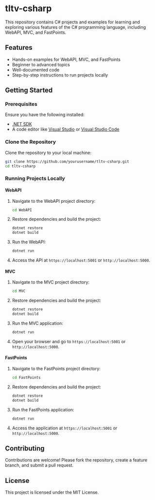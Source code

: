# tltv-csharp

This repository contains C# projects and examples for learning and exploring various features of the C# programming language, including WebAPI, MVC, and FastPoints.

## Features

- Hands-on examples for WebAPI, MVC, and FastPoints
- Beginner to advanced topics
- Well-documented code
- Step-by-step instructions to run projects locally

## Getting Started

### Prerequisites

Ensure you have the following installed:

- [.NET SDK](https://dotnet.microsoft.com/download)
- A code editor like [Visual Studio](https://visualstudio.microsoft.com/) or [Visual Studio Code](https://code.visualstudio.com/)

### Clone the Repository

Clone the repository to your local machine:

```bash
git clone https://github.com/yourusername/tltv-csharp.git
cd tltv-csharp
```

### Running Projects Locally

#### WebAPI

1. Navigate to the WebAPI project directory:
    ```bash
    cd WebAPI
    ```
2. Restore dependencies and build the project:
    ```bash
    dotnet restore
    dotnet build
    ```
3. Run the WebAPI:
    ```bash
    dotnet run
    ```
4. Access the API at `https://localhost:5001` or `http://localhost:5000`.

#### MVC

1. Navigate to the MVC project directory:
    ```bash
    cd MVC
    ```
2. Restore dependencies and build the project:
    ```bash
    dotnet restore
    dotnet build
    ```
3. Run the MVC application:
    ```bash
    dotnet run
    ```
4. Open your browser and go to `https://localhost:5001` or `http://localhost:5000`.

#### FastPoints

1. Navigate to the FastPoints project directory:
    ```bash
    cd FastPoints
    ```
2. Restore dependencies and build the project:
    ```bash
    dotnet restore
    dotnet build
    ```
3. Run the FastPoints application:
    ```bash
    dotnet run
    ```
4. Access the application at `https://localhost:5001` or `http://localhost:5000`.

## Contributing

Contributions are welcome! Please fork the repository, create a feature branch, and submit a pull request.

## License

This project is licensed under the MIT License.
